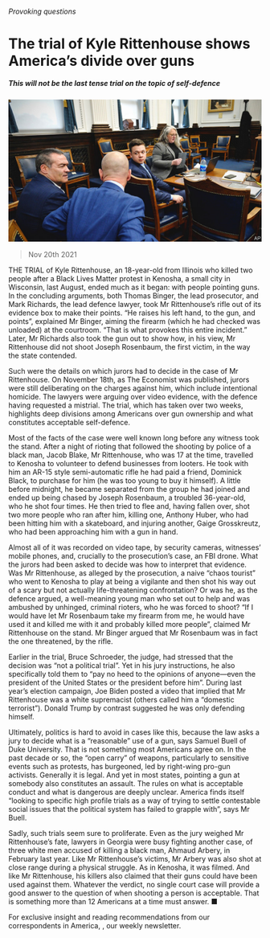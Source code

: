 ###### Provoking questions

# The trial of Kyle Rittenhouse shows America’s divide over guns 

##### This will not be the last tense trial on the topic of self-defence 

![image](images/20211120_USP001_0.jpg) 

> Nov 20th 2021 

THE TRIAL of Kyle Rittenhouse, an 18-year-old from Illinois who killed two people after a Black Lives Matter protest in Kenosha, a small city in Wisconsin, last August, ended much as it began: with people pointing guns. In the concluding arguments, both Thomas Binger, the lead prosecutor, and Mark Richards, the lead defence lawyer, took Mr Rittenhouse’s rifle out of its evidence box to make their points. “He raises his left hand, to the gun, and points”, explained Mr Binger, aiming the firearm (which he had checked was unloaded) at the courtroom. “That is what provokes this entire incident.” Later, Mr Richards also took the gun out to show how, in his view, Mr Rittenhouse did not shoot Joseph Rosenbaum, the first victim, in the way the state contended.

Such were the details on which jurors had to decide in the case of Mr Rittenhouse. On November 18th, as The Economist was published, jurors were still deliberating on the charges against him, which include intentional homicide. The lawyers were arguing over video evidence, with the defence having requested a mistrial. The trial, which has taken over two weeks, highlights deep divisions among Americans over gun ownership and what constitutes acceptable self-defence.


Most of the facts of the case were well known long before any witness took the stand. After a night of rioting that followed the shooting by police of a black man, Jacob Blake, Mr Rittenhouse, who was 17 at the time, travelled to Kenosha to volunteer to defend businesses from looters. He took with him an AR-15 style semi-automatic rifle he had paid a friend, Dominick Black, to purchase for him (he was too young to buy it himself). A little before midnight, he became separated from the group he had joined and ended up being chased by Joseph Rosenbaum, a troubled 36-year-old, who he shot four times. He then tried to flee and, having fallen over, shot two more people who ran after him, killing one, Anthony Huber, who had been hitting him with a skateboard, and injuring another, Gaige Grosskreutz, who had been approaching him with a gun in hand.

Almost all of it was recorded on video tape, by security cameras, witnesses’ mobile phones, and, crucially to the prosecution’s case, an FBI drone. What the jurors had been asked to decide was how to interpret that evidence. Was Mr Rittenhouse, as alleged by the prosecution, a naive “chaos tourist” who went to Kenosha to play at being a vigilante and then shot his way out of a scary but not actually life-threatening confrontation? Or was he, as the defence argued, a well-meaning young man who set out to help and was ambushed by unhinged, criminal rioters, who he was forced to shoot? “If I would have let Mr Rosenbaum take my firearm from me, he would have used it and killed me with it and probably killed more people”, claimed Mr Rittenhouse on the stand. Mr Binger argued that Mr Rosenbaum was in fact the one threatened, by the rifle.

Earlier in the trial, Bruce Schroeder, the judge, had stressed that the decision was “not a political trial”. Yet in his jury instructions, he also specifically told them to “pay no heed to the opinions of anyone—even the president of the United States or the president before him”. During last year’s election campaign, Joe Biden posted a video that implied that Mr Rittenhouse was a white supremacist (others called him a “domestic terrorist”). Donald Trump by contrast suggested he was only defending himself.

Ultimately, politics is hard to avoid in cases like this, because the law asks a jury to decide what is a “reasonable” use of a gun, says Samuel Buell of Duke University. That is not something most Americans agree on. In the past decade or so, the “open carry” of weapons, particularly to sensitive events such as protests, has burgeoned, led by right-wing pro-gun activists. Generally it is legal. And yet in most states, pointing a gun at somebody also constitutes an assault. The rules on what is acceptable conduct and what is dangerous are deeply unclear. America finds itself “looking to specific high profile trials as a way of trying to settle contestable social issues that the political system has failed to grapple with”, says Mr Buell.

Sadly, such trials seem sure to proliferate. Even as the jury weighed Mr Rittenhouse’s fate, lawyers in Georgia were busy fighting another case, of three white men accused of killing a black man, Ahmaud Arbery, in February last year. Like Mr Rittenhouse’s victims, Mr Arbery was also shot at close range during a physical struggle. As in Kenosha, it was filmed. And like Mr Rittenhouse, his killers also claimed that their guns could have been used against them. Whatever the verdict, no single court case will provide a good answer to the question of when shooting a person is acceptable. That is something more than 12 Americans at a time must answer. ■

For exclusive insight and reading recommendations from our correspondents in America, , our weekly newsletter.

